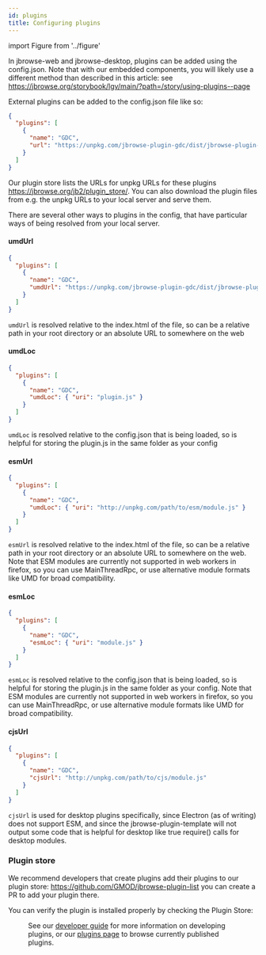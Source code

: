 ```yaml
---
id: plugins
title: Configuring plugins
---
```


import Figure from '../figure'

In jbrowse-web and jbrowse-desktop, plugins can be added using the config.json.
Note that with our embedded components, you will likely use a different method
than described in this article: see
https://jbrowse.org/storybook/lgv/main/?path=/story/using-plugins--page

External plugins can be added to the config.json file like so:

```json
{
  "plugins": [
    {
      "name": "GDC",
      "url": "https://unpkg.com/jbrowse-plugin-gdc/dist/jbrowse-plugin-gdc.umd.production.min.js"
    }
  ]
}
```

Our plugin store lists the URLs for unpkg URLs for these plugins
https://jbrowse.org/jb2/plugin_store/. You can also download the plugin files
from e.g. the unpkg URLs to your local server and serve them.

There are several other ways to plugins in the config, that have particular ways
of being resolved from your local server.

#### umdUrl

```json
{
  "plugins": [
    {
      "name": "GDC",
      "umdUrl": "https://unpkg.com/jbrowse-plugin-gdc/dist/jbrowse-plugin-gdc.umd.production.min.js"
    }
  ]
}
```

`umdUrl` is resolved relative to the index.html of the file, so can be a
relative path in your root directory or an absolute URL to somewhere on the web

#### umdLoc

```json
{
  "plugins": [
    {
      "name": "GDC",
      "umdLoc": { "uri": "plugin.js" }
    }
  ]
}
```

`umdLoc` is resolved relative to the config.json that is being loaded, so is
helpful for storing the plugin.js in the same folder as your config

#### esmUrl

```json
{
  "plugins": [
    {
      "name": "GDC",
      "umdLoc": { "uri": "http://unpkg.com/path/to/esm/module.js" }
    }
  ]
}
```

`esmUrl` is resolved relative to the index.html of the file, so can be a
relative path in your root directory or an absolute URL to somewhere on the web.
Note that ESM modules are currently not supported in web workers in firefox, so
you can use MainThreadRpc, or use alternative module formats like UMD for broad
compatibility.

#### esmLoc

```json
{
  "plugins": [
    {
      "name": "GDC",
      "esmLoc": { "uri": "module.js" }
    }
  ]
}
```

`esmLoc` is resolved relative to the config.json that is being loaded, so is
helpful for storing the plugin.js in the same folder as your config. Note that
ESM modules are currently not supported in web workers in firefox, so you can
use MainThreadRpc, or use alternative module formats like UMD for broad
compatibility.

#### cjsUrl

```json
{
  "plugins": [
    {
      "name": "GDC",
      "cjsUrl": "http://unpkg.com/path/to/cjs/module.js"
    }
  ]
}
```

`cjsUrl` is used for desktop plugins specifically, since Electron (as of
writing) does not support ESM, and since the jbrowse-plugin-template will not
output some code that is helpful for desktop like true require() calls for
desktop modules.

### Plugin store

We recommend developers that create plugins add their plugins to our plugin
store: https://github.com/GMOD/jbrowse-plugin-list you can create a PR to add
your plugin there.

You can verify the plugin is installed properly by checking the Plugin Store:

<Figure src="/img/plugin-store.png" caption="Example screenshot showing how installed plugins are represented in the plugin store interface. Plugins installed via the config are shown with a lock icon, indicating they cannot be removed via the GUI."/>

See our [developer guide](/docs/developer_guide/) for more information on
developing plugins, or our [plugins page](/plugin_store) to browse currently
published plugins.
